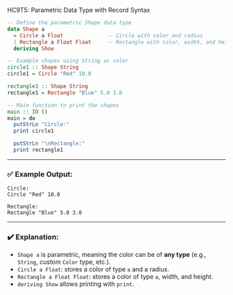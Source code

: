 HC9T5: Parametric Data Type with Record Syntax

```haskell
-- Define the parametric Shape data type
data Shape a
  = Circle a Float              -- Circle with color and radius
  | Rectangle a Float Float     -- Rectangle with color, width, and height
  deriving Show

-- Example shapes using String as color
circle1 :: Shape String
circle1 = Circle "Red" 10.0

rectangle1 :: Shape String
rectangle1 = Rectangle "Blue" 5.0 3.0

-- Main function to print the shapes
main :: IO ()
main = do
  putStrLn "Circle:"
  print circle1

  putStrLn "\nRectangle:"
  print rectangle1
```

---

### ✅ Example Output:

```
Circle:
Circle "Red" 10.0

Rectangle:
Rectangle "Blue" 5.0 3.0
```

---

### ✔️ Explanation:

* `Shape a` is parametric, meaning the color can be of **any type** (e.g., `String`, custom `Color` type, etc.).
* `Circle a Float`: stores a color of type `a` and a radius.
* `Rectangle a Float Float`: stores a color of type `a`, width, and height.
* `deriving Show` allows printing with `print`.

